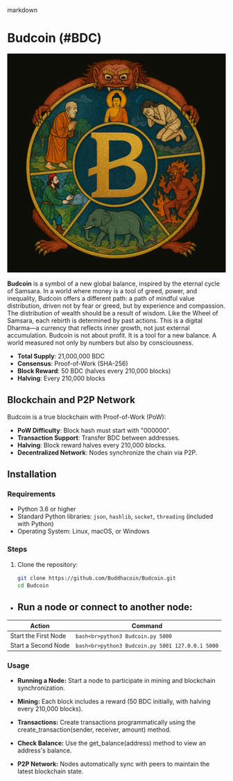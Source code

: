 markdown

# Budcoin (#BDC)

![Budcoin Logo](images/budcoin-logo.png)

**Budcoin** is a symbol of a new global balance, inspired by the eternal cycle of Samsara. In a world where money is a tool of greed, power, and inequality, Budcoin offers a different path: a path of mindful value distribution, driven not by fear or greed, but by experience and compassion. The distribution of wealth should be a result of wisdom. Like the Wheel of Samsara, each rebirth is determined by past actions. This is a digital Dharma—a currency that reflects inner growth, not just external accumulation. Budcoin is not about profit. It is a tool for a new balance. A world measured not only by numbers but also by consciousness.

- **Total Supply**: 21,000,000 BDC
- **Consensus**: Proof-of-Work (SHA-256)
- **Block Reward**: 50 BDC (halves every 210,000 blocks)
- **Halving**: Every 210,000 blocks

## Blockchain and P2P Network
Budcoin is a true blockchain with Proof-of-Work (PoW):
- **PoW Difficulty**: Block hash must start with "000000".
- **Transaction Support**: Transfer BDC between addresses.
- **Halving**: Block reward halves every 210,000 blocks.
- **Decentralized Network**: Nodes synchronize the chain via P2P.

## Installation
### Requirements
- Python 3.6 or higher
- Standard Python libraries: `json`, `hashlib`, `socket`, `threading` (included with Python)
- Operating System: Linux, macOS, or Windows

### Steps
1. Clone the repository:
   ```bash
   git clone https://github.com/Buddhacoin/Budcoin.git
   cd Budcoin
- ## Run a node or connect to another node:

| Action                     | Command                                    |
|----------------------------|--------------------------------------------|
| Start the First Node       | ```bash<br>python3 Budcoin.py 5000```      |
| Start a Second Node        | ```bash<br>python3 Budcoin.py 5001 127.0.0.1 5000``` |

### Usage

- **Running a Node:** Start a node to participate in mining and blockchain synchronization.

- **Mining:** Each block includes a reward (50 BDC initially, with halving every 210,000 blocks).

- **Transactions:** Create transactions programmatically using the create_transaction(sender, receiver, amount) method.

- **Check Balance:** Use the get_balance(address) method to view an address's balance.

- **P2P Network:** Nodes automatically sync with peers to maintain the latest blockchain state.
